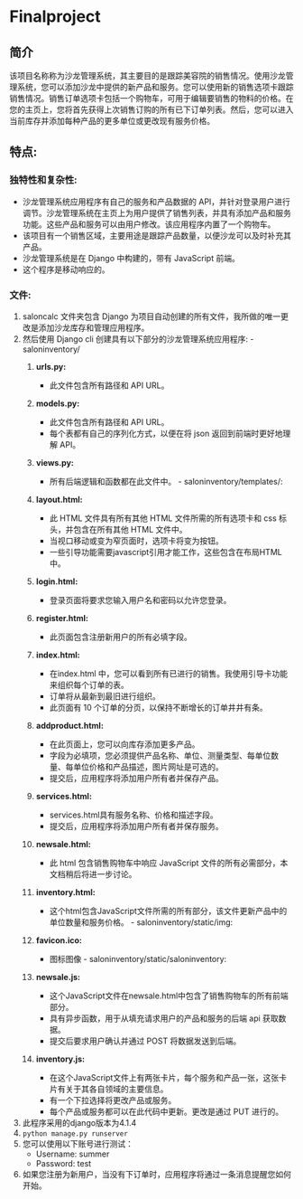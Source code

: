 # Finalproject

## 简介 
该项目名称称为沙龙管理系统，其主要目的是跟踪美容院的销售情况。使用沙龙管理系统，您可以添加沙龙中提供的新产品和服务。您可以使用新的销售选项卡跟踪销售情况。销售订单选项卡包括一个购物车，可用于编辑要销售的物料的价格。在您的主页上，您将首先获得上次销售订购的所有已下订单列表。然后，您可以进入当前库存并添加每种产品的更多单位或更改现有服务价格。

## 特点: 
 ### 独特性和复杂性:
  * 沙龙管理系统应用程序有自己的服务和产品数据的 API，并针对登录用户进行调节。沙龙管理系统在主页上为用户提供了销售列表，并具有添加产品和服务功能。这些产品和服务可以由用户修改。该应用程序内置了一个购物车。
  * 该项目有一个销售区域，主要用途是跟踪产品数量，以便沙龙可以及时补充其产品。
  * 沙龙管理系统是在 Django 中构建的，带有 JavaScript 前端。
  * 这个程序是移动响应的。
    
 ### 文件:
  1. saloncalc 文件夹包含 Django 为项目自动创建的所有文件，我所做的唯一更改是添加沙龙库存和管理应用程序。
  2. 然后使用 Django cli 创建具有以下部分的沙龙管理系统应用程序:
    - saloninventory/
      1. **urls.py:**
         - 此文件包含所有路径和 API URL。
      2. **models.py:**
         - 此文件包含所有路径和 API URL。
         - 每个表都有自己的序列化方式，以便在将 json 返回到前端时更好地理解 API。
      3. **views.py:**
         - 所有后端逻辑和函数都在此文件中。
    - saloninventory/templates/:
      1. **layout.html:**
         - 此 HTML 文件具有所有其他 HTML 文件所需的所有选项卡和 css 标头，并包含在所有其他 HTML 文件中。
         - 当视口移动或变为窄页面时，选项卡将变为按钮。
         - 一些引导功能需要javascript引用才能工作，这些包含在布局HTML中。

      2. **login.html:**
         - 登录页面将要求您输入用户名和密码以允许您登录。
      3. **register.html:**
         - 此页面包含注册新用户的所有必填字段。

      4. **index.html:**
         - 在index.html 中，您可以看到所有已进行的销售。我使用引导卡功能来组织每个订单的表。
         - 订单将从最新到最旧进行组织。
         - 此页面有 10 个订单的分页，以保持不断增长的订单井井有条。

      5. **addproduct.html:**
         - 在此页面上，您可以向库存添加更多产品。
         - 字段为必填项，您必须提供产品名称、单位、测量类型、每单位数量、每单位价格和产品描述，图片网址是可选的。
         - 提交后，应用程序将添加用户所有者并保存产品。
      6. **services.html:**
         - services.html具有服务名称、价格和描述字段。
         - 提交后，应用程序将添加用户所有者并保存服务。
      7. **newsale.html:**
         - 此 html 包含销售购物车中响应 JavaScript 文件的所有必需部分，本文档稍后将进一步讨论。
      8. **inventory.html:**
         - 这个html包含JavaScript文件所需的所有部分，该文件更新产品中的单位数量和服务价格。
    - saloninventory/static/img:
      1. **favicon.ico:**
         - 图标图像
    - saloninventory/static/saloninventory:
      1. **newsale.js:**
         - 这个JavaScript文件在newsale.html中包含了销售购物车的所有前端部分。
         - 具有异步函数，用于从填充请求用户的产品和服务的后端 api 获取数据。
         - 提交后要求用户确认并通过 POST 将数据发送到后端。
      2. **inventory.js:**
         - 在这个JavaScript文件上有两张卡片，每个服务和产品一张，这张卡片有关于其各自领域的主要信息。
         - 有一个下拉选择将更改产品或服务。
         - 每个产品或服务都可以在此代码中更新。更改是通过 PUT 进行的。
  1. 此程序采用的django版本为4.1.4
  2.  `python manage.py runserver`
  3. 您可以使用以下账号进行测试：
     - Username: summer
     - Password: test
  4. 如果您注册为新用户，当没有下订单时，应用程序将通过一条消息提醒您如何开始。
    
